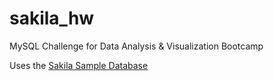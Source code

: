 # sakila_hw
MySQL Challenge for Data Analysis &amp; Visualization Bootcamp

Uses the [Sakila Sample Database](https://dev.mysql.com/doc/sakila/en/)
